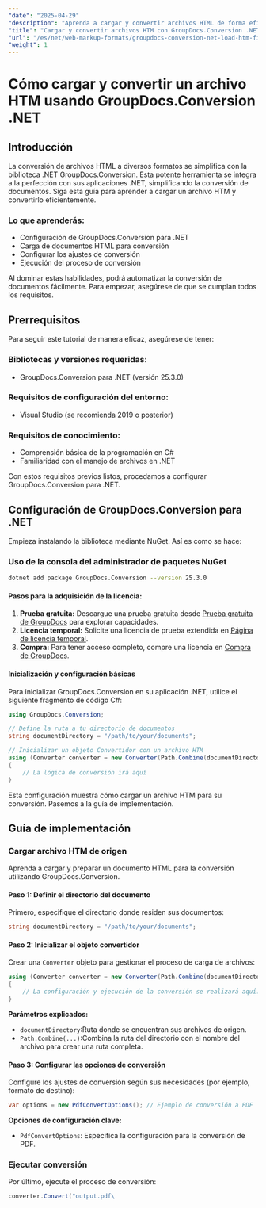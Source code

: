 ```yaml
---
"date": "2025-04-29"
"description": "Aprenda a cargar y convertir archivos HTML de forma eficiente con GroupDocs.Conversion para .NET. Esta guía abarca la instalación, configuración y aplicaciones prácticas."
"title": "Cargar y convertir archivos HTM con GroupDocs.Conversion .NET&#58; guía paso a paso"
"url": "/es/net/web-markup-formats/groupdocs-conversion-net-load-htm-files/"
"weight": 1
---
```


# Cómo cargar y convertir un archivo HTM usando GroupDocs.Conversion .NET

## Introducción

La conversión de archivos HTML a diversos formatos se simplifica con la biblioteca .NET GroupDocs.Conversion. Esta potente herramienta se integra a la perfección con sus aplicaciones .NET, simplificando la conversión de documentos. Siga esta guía para aprender a cargar un archivo HTM y convertirlo eficientemente.

### Lo que aprenderás:
- Configuración de GroupDocs.Conversion para .NET
- Carga de documentos HTML para conversión
- Configurar los ajustes de conversión
- Ejecución del proceso de conversión

Al dominar estas habilidades, podrá automatizar la conversión de documentos fácilmente. Para empezar, asegúrese de que se cumplan todos los requisitos.

## Prerrequisitos

Para seguir este tutorial de manera eficaz, asegúrese de tener:

### Bibliotecas y versiones requeridas:
- GroupDocs.Conversion para .NET (versión 25.3.0)
  

### Requisitos de configuración del entorno:
- Visual Studio (se recomienda 2019 o posterior)

### Requisitos de conocimiento:
- Comprensión básica de la programación en C#
- Familiaridad con el manejo de archivos en .NET

Con estos requisitos previos listos, procedamos a configurar GroupDocs.Conversion para .NET.

## Configuración de GroupDocs.Conversion para .NET

Empieza instalando la biblioteca mediante NuGet. Así es como se hace:

### Uso de la consola del administrador de paquetes NuGet
```bash
dotnet add package GroupDocs.Conversion --version 25.3.0
```

#### Pasos para la adquisición de la licencia:
1. **Prueba gratuita:** Descargue una prueba gratuita desde [Prueba gratuita de GroupDocs](https://releases.groupdocs.com/conversion/net/) para explorar capacidades.
2. **Licencia temporal:** Solicite una licencia de prueba extendida en [Página de licencia temporal](https://purchase.groupdocs.com/temporary-license/).
3. **Compra:** Para tener acceso completo, compre una licencia en [Compra de GroupDocs](https://purchase.groupdocs.com/buy).

#### Inicialización y configuración básicas

Para inicializar GroupDocs.Conversion en su aplicación .NET, utilice el siguiente fragmento de código C#:

```csharp
using GroupDocs.Conversion;

// Define la ruta a tu directorio de documentos
string documentDirectory = "/path/to/your/documents";

// Inicializar un objeto Convertidor con un archivo HTM
using (Converter converter = new Converter(Path.Combine(documentDirectory, "sample.htm")))
{
    // La lógica de conversión irá aquí
}
```

Esta configuración muestra cómo cargar un archivo HTM para su conversión. Pasemos a la guía de implementación.

## Guía de implementación

### Cargar archivo HTM de origen

Aprenda a cargar y preparar un documento HTML para la conversión utilizando GroupDocs.Conversion.

#### Paso 1: Definir el directorio del documento
Primero, especifique el directorio donde residen sus documentos:

```csharp
string documentDirectory = "/path/to/your/documents";
```

#### Paso 2: Inicializar el objeto convertidor
Crear una `Converter` objeto para gestionar el proceso de carga de archivos:

```csharp
using (Converter converter = new Converter(Path.Combine(documentDirectory, "sample.htm")))
{
    // La configuración y ejecución de la conversión se realizará aquí.
}
```

**Parámetros explicados:**
- `documentDirectory`:Ruta donde se encuentran sus archivos de origen.
- `Path.Combine(...)`:Combina la ruta del directorio con el nombre del archivo para crear una ruta completa.

#### Paso 3: Configurar las opciones de conversión
Configure los ajustes de conversión según sus necesidades (por ejemplo, formato de destino):

```csharp
var options = new PdfConvertOptions(); // Ejemplo de conversión a PDF
```

**Opciones de configuración clave:**
- `PdfConvertOptions`: Especifica la configuración para la conversión de PDF.

### Ejecutar conversión
Por último, ejecute el proceso de conversión:

```csharp
converter.Convert("output.pdf\